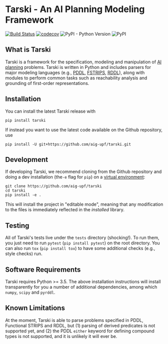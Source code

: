 
# Tarski - An AI Planning Modeling Framework 
[![Build Status](https://travis-ci.com/aig-upf/tarski.svg?branch=master)](https://travis-ci.com/aig-upf/tarski)
[![codecov](https://codecov.io/gh/aig-upf/tarski/branch/master/graph/badge.svg)](https://codecov.io/gh/aig-upf/tarski)
![PyPI - Python Version](https://img.shields.io/pypi/pyversions/tarski.svg?style=popout)
![PyPI](https://img.shields.io/pypi/v/tarski.svg?style=popout)


## What is Tarski
Tarski is a framework for the specification, modeling and manipulation of 
[AI planning](https://en.wikipedia.org/wiki/Automated_planning_and_scheduling) problems.
Tarski is written in Python and includes parsers for major modeling languages
(e.g., [PDDL](https://en.wikipedia.org/wiki/Planning_Domain_Definition_Language),
[FSTRIPS](https://dl.acm.org/citation.cfm?id=566359),
[RDDL](https://en.wikipedia.org/wiki/Planning_Domain_Definition_Language#RDDL)), 
along with modules to perform common tasks such as reachability analysis and grounding of first-order representations.


## Installation

You can install the latest Tarski release with

    pip install tarski

If instead you want to use the latest code available on the Github repository, use 
    
    pip install -U git+https://github.com/aig-upf/tarski.git


## Development
If developing Tarski, we recommend cloning from the Github repository and doing a dev installation
(the`-e` flag for `pip`) on a [virtual environment](https://docs.python.org/3/tutorial/venv.html):
    
    git clone https://github.com/aig-upf/tarski
    cd tarski
    pip install -e .

This will install the project in "editable mode", meaning that any modification to the files
is immediately reflected in the _installed_ library.


## Testing 
All of Tarski's tests live under the `tests` directory (shocking!).
To run them, you just need to run `pytest` (`pip install pytest`) on the root directory.
You can also run `tox` (`pip install tox`) to have some additional checks (e.g., style checks) run.



## Software Requirements
Tarski requires Python >= 3.5.
The above installation instructions will install transparently for you a number of additional dependencies, among which
`numpy`, `scipy` and `pyrddl`.


## Known Limitations
At the moment, Tarski is able to parse problems specified in PDDL, Functional STRIPS and RDDL, 
but (1) parsing of derived predicates is not supported yet, and (2)
the PDDL `either` keyword for defining compound types is not supported, and it is unlikely it will ever be. 

